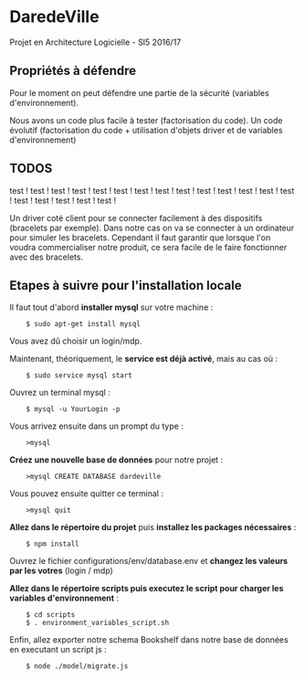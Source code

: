 # DaredeVille
Projet en Architecture Logicielle - SI5 2016/17

## Propriétés à défendre

Pour le moment on peut défendre une partie de la sécurité (variables d'environnement). 

Nous avons un code plus facile à tester (factorisation du code). Un code évolutif (factorisation du code + utilisation
d'objets driver et de variables d'environnement)


## TODOS

test ! test ! test ! test ! test ! test ! test ! test ! test ! test ! test ! test ! test ! test ! test ! test ! test ! test ! test ! 


Un driver coté client pour se connecter facilement à des dispositifs (bracelets par exemple). Dans notre cas
 on va se connecter à un ordinateur pour simuler les bracelets. Cependant il faut garantir que lorsque l'on voudra
 commercialiser notre produit, ce sera facile de le faire fonctionner avec des bracelets.

## Etapes à suivre pour l'installation locale

Il faut tout d'abord **installer mysql** sur votre machine :

```shell
    $ sudo apt-get install mysql
```

Vous avez dû choisir un login/mdp.

Maintenant, théoriquement, le **service est déjà activé**, mais au cas où :

```shell
    $ sudo service mysql start
```

Ouvrez un terminal mysql :

```shell
    $ mysql -u YourLogin -p
```

Vous arrivez ensuite dans un prompt du type :

```shell
    >mysql
```

**Créez une nouvelle base de données** pour notre projet :

```shell
    >mysql CREATE DATABASE dardeville
```

Vous pouvez ensuite quitter ce terminal : 

```shell
    >mysql quit
```

**Allez dans le répertoire du projet** puis **installez les packages nécessaires** :

```shell
    $ npm install
```

Ouvrez le fichier configurations/env/database.env et **changez les valeurs par les votres** (login / mdp)


**Allez dans le répertoire scripts puis executez le script pour charger les variables d'environnement** :

```shell
    $ cd scripts
    $ . environment_variables_script.sh
```

Enfin, allez exporter notre schema Bookshelf dans notre base de données en executant un script js :

```shell
    $ node ./model/migrate.js
```
